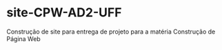 # site-CPW-AD2-UFF
Construção de site para entrega de projeto para a matéria Construção de Página Web
